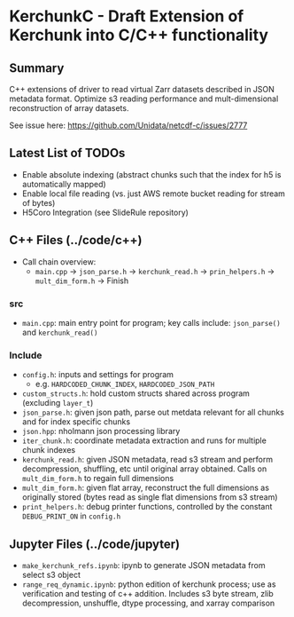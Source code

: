 # KerchunkC - Draft Extension of Kerchunk into C/C++ functionality

## Summary
C++ extensions of driver to read virtual Zarr datasets described in JSON metadata format. Optimize s3 reading performance and mult-dimensional reconstruction of array datasets.

See issue here: https://github.com/Unidata/netcdf-c/issues/2777

## Latest List of TODOs
- Enable absolute indexing (abstract chunks such that the index for h5 is automatically mapped)
- Enable local file reading (vs. just AWS remote bucket reading for stream of bytes)
- H5Coro Integration (see SlideRule repository)

## C++ Files (../code/c++)
- Call chain overview:
    - `main.cpp` -> `json_parse.h` -> `kerchunk_read.h` -> `prin_helpers.h` -> `mult_dim_form.h` -> Finish

### src
- `main.cpp`: main entry point for program; key calls include: `json_parse()` and `kerchunk_read()`

### Include
- `config.h`: inputs and settings for program
    - e.g. `HARDCODED_CHUNK_INDEX`, `HARDCODED_JSON_PATH`
- `custom_structs.h`: hold custom structs shared across program (excluding `layer_t`)
- `json_parse.h`: given json path, parse out metdata relevant for all chunks and for index specific chunks
- `json.hpp`: nholmann json processing library
- `iter_chunk.h`: coordinate metadata extraction and runs for multiple chunk indexes
- `kerchunk_read.h`: given JSON metadata, read s3 stream and perform decompression, shuffling, etc until original array obtained. Calls on `mult_dim_form.h` to regain full dimensions
- `mult_dim_form.h`: given flat array, reconstruct the full dimensions as originally stored (bytes read as single flat dimensions from s3 stream)
- `print_helpers.h`: debug printer functions, controlled by the constant `DEBUG_PRINT_ON` in `config.h`

## Jupyter Files (../code/jupyter)
- `make_kerchunk_refs.ipynb`: ipynb to generate JSON metadata from select s3 object
- `range_req_dynamic.ipynb`: python edition of kerchunk process; use as verification and testing of c++ addition. Includes s3 byte stream, zlib decompression, unshuffle, dtype processing, and xarray comparison

